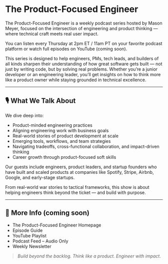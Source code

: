 # The Product-Focused Engineer

The Product-Focused Engineer is a weekly podcast series hosted by Mason Meyer, focused on the intersection of engineering and product thinking — where technical craft meets real user impact.

You can listen every Thursday at 2pm ET / 11am PT on your favorite podcast platform or watch full episodes on YouTube (coming soon).

This series is designed to help engineers, PMs, tech leads, and builders of all kinds sharpen their understanding of how great software gets built — not just by writing code, but by solving real problems. Whether you’re a junior developer or an engineering leader, you’ll get insights on how to think more like a product owner while staying grounded in technical excellence.

---

## 🎙️ What We Talk About

We dive deep into:

- Product-minded engineering practices
- Aligning engineering work with business goals
- Real-world stories of product development at scale
- Emerging tools, workflows, and team strategies
- Navigating tradeoffs, cross-functional collaboration, and impact-driven thinking
- Career growth through product-focused soft skills
  
Our guests include engineers, product leaders, and startup founders who have built and scaled products at companies like Spotify, Stripe, Airbnb, Google, and early-stage startups.

From real-world war stories to tactical frameworks, this show is about helping engineers think beyond the ticket — and build with purpose.

---

## 🔗 More Info (coming soon)

- The Product-Focused Engineer Homepage
- Episode Guide
- YouTube Playlist
- Podcast Feed – Audio Only
- Weekly Newsletter



  

> *Build beyond the backlog. Think like a product. Engineer with impact.*
